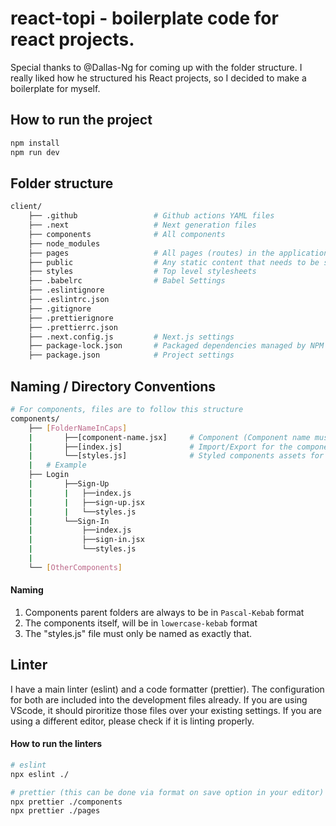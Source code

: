 # react-topi - boilerplate code for react projects.

Special thanks to @Dallas-Ng for coming up with the folder structure. I really liked how he structured his React projects, so I decided to make a boilerplate for myself.

## How to run the project

```sh
npm install
npm run dev
```

## Folder structure

```sh
client/
    ├── .github                 # Github actions YAML files
    ├── .next                   # Next generation files
    ├── components              # All components
    ├── node_modules
    ├── pages                   # All pages (routes) in the application
    ├── public                  # Any static content that needs to be served
    ├── styles                  # Top level stylesheets
    ├── .babelrc                # Babel Settings
    ├── .eslintignore
    ├── .eslintrc.json
    ├── .gitignore
    ├── .prettierignore
    ├── .prettierrc.json
    ├── .next.config.js         # Next.js settings
    ├── package-lock.json       # Packaged dependencies managed by NPM
    ├── package.json            # Project settings
```

## Naming / Directory Conventions

```sh
# For components, files are to follow this structure
components/
    ├── [FolderNameInCaps]
    |       ├──[component-name.jsx]     # Component (Component name must be in lowercase kebab case.)
    |       ├──[index.js]               # Import/Export for the components
    |       └──[styles.js]              # Styled components assets for the specific component
    |   # Example
    ├── Login
    |       ├──Sign-Up
    |       |   ├──index.js
    |       |   ├──sign-up.jsx
    |       |   └──styles.js
    |       └──Sign-In
    |           ├──index.js
    |           ├──sign-in.jsx
    |           └──styles.js
    |
    └── [OtherComponents]
```

#### Naming

1. Components parent folders are always to be in `Pascal-Kebab` format
2. The components itself, will be in `lowercase-kebab` format
3. The "styles.js" file must only be named as exactly that.

## Linter

I have a main linter (eslint) and a code formatter (prettier). The configuration for both are included into the development files already. If you are using VScode, it should piroritize those files over your existing settings. If you are using a different editor, please check if it is linting properly.

#### How to run the linters

```sh
# eslint
npx eslint ./

# prettier (this can be done via format on save option in your editor)
npx prettier ./components
npx prettier ./pages
```
